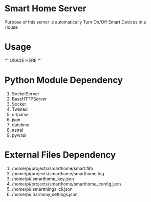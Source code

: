 # Smart Home Server
Purpose of this server is automatically Turn On/Off Smart Devices in a House

# Usage
   '''
   USAGE HERE
   '''

# Python Module Dependency
1. SocketServer
2. BaseHTTPServer
3. Socket
4. Twisted
5. urlparse
6. json
7. datetime
8. astral
9. pywapi

# External Files Dependency
1. /home/pi/projects/smarthome/smart.fifo
2. /home/pi/projects/smarthome/smarthome.log
3. /home/pi/.smarthome_key.json
4. /home/pi/projects/smarthome/smarthome_config.json
5. /home/pi/.smartthings_cli.json
6. /home/pi/.harmony_settings.json
